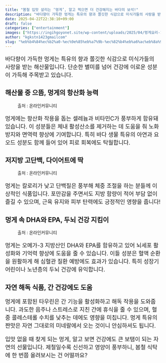 ```yaml
---
title: "봄철 입맛 살리는 ‘멍게’, 알고 먹으면 더 건강해지는 바다의 보석!"
description: "바다향이 가득한 멍게는 특유의 향과 쫄깃한 식감으로 미식가들의 사랑을 받는 해산물입니다. 단순한 별미를 넘어 건강에 이로운 성분이 가득해 주목받고 있습니다."
date: 2025-04-22T22:38:10+09:00
draft: false
categories: ["entertainment"]
images: ["https://ingihgoyonet.site/wp-content/uploads/2025/04/멍게요리-1024x683.png", "https://ingihgoyonet.site/wp-content/uploads/2025/04/멍게-1024x683.png", "https://ingihgoyonet.site/wp-content/uploads/2025/04/멍게잡기-1024x683.png"]
author: "kgkstn1423gmailcom"
slug: "%eb%b4%84%ec%b2%a0-%ec%9e%85%eb%a7%9b-%ec%82%b4%eb%a6%ac%eb%8a%94-%eb%a9%8d%ea%b2%8c-%ec%95%8c%ea%b3%a0-%eb%a8%b9%ec%9c%bc%eb%a9%b4-%eb%8d%94-%ea%b1%b4%ea%b0%95%ed%95%b4%ec%a7%80"
---
```


<p style="font-size:18px">바다향이 가득한 멍게는 특유의 향과 쫄깃한 식감으로 미식가들의 사랑을 받는 해산물입니다. 단순한 별미를 넘어 건강에 이로운 성분이 가득해 주목받고 있습니다.</p> <h2 >해산물 중 으뜸, 멍게의 항산화 능력</h2> <figure ><img src="https://ingihgoyonet.site/wp-content/uploads/2025/04/멍게요리-1024x683.png" alt="" style="aspect-ratio:16/9;object-fit:cover"/><figcaption >출처 : 온라인커뮤니티</figcaption></figure> <p style="font-size:18px">멍게에는 항산화 작용을 돕는 셀레늄과 비타민C가 풍부하게 함유돼 있습니다. 이 성분들은 체내 활성산소를 제거하는 데 도움을 줘 노화 방지와 면역력 향상에 기여합니다. 특히 바다 생물 특유의 아연과 요오드 성분도 함께 들어 있어 피로 회복에도 탁월합니다.</p> <h2 >저지방 고단백, 다이어트에 딱</h2> <figure ><img src="https://ingihgoyonet.site/wp-content/uploads/2025/04/멍게-1024x683.png" alt="" /><figcaption >출처 : 온라인커뮤니티</figcaption></figure> <p style="font-size:18px">멍게는 칼로리가 낮고 단백질은 풍부해 체중 조절을 하는 분들께 이상적인 식품입니다. 포만감을 주면서도 지방 함량이 적어 부담 없이 즐길 수 있으며, 근육 유지와 피부 탄력에도 긍정적인 영향을 줍니다!</p> <h2 >멍게 속 DHA와 EPA, 두뇌 건강 지킴이</h2> <figure ><img src="https://ingihgoyonet.site/wp-content/uploads/2025/04/멍게잡기-1024x683.png" alt="" style="aspect-ratio:16/9;object-fit:cover"/><figcaption >출처 : 온라인커뮤니티</figcaption></figure> <p style="font-size:18px">멍게는 오메가-3 지방산인 DHA와 EPA를 함유하고 있어 뇌세포 활성화와 기억력 향상에 도움을 줄 수 있습니다. 이들 성분은 혈액 순환을 원활하게 해 심혈관 질환 예방에도 효과가 있습니다. 특히 성장기 어린이나 노년층의 두뇌 건강에 유익합니다.</p> <h2 >자연 해독 식품, 간 건강에도 도움</h2> <p style="font-size:18px">멍게에 포함된 타우린은 간 기능을 활성화하고 해독 작용을 도와줍니다. 과도한 음주나 스트레스로 지친 간에 휴식을 줄 수 있으며, 혈중 콜레스테롤 수치를 낮추는 데에도 영향을 미칩니다. 멍게 특유의 짠맛은 자연 그대로의 미네랄에서 오는 것이니 안심하셔도 됩니다.</p> <p style="font-size:18px">입맛 없을 때 찾게 되는 멍게, 알고 보면 건강에도 큰 보탬이 되는 자연의 선물입니다. 제철일수록 신선하고 영양이 풍부하니, 봄철 식탁에 한 번쯤 올려보시는 건 어떨까요?</p>